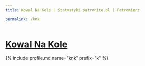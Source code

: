 ```yaml
---
title: Kowal Na Kole | Statystyki patronite.pl | Patromierz

permalink: /knk
---
```


# [Kowal Na Kole](https://patronite.pl/knk)

{% include profile.md name="knk" prefix="k" %}
